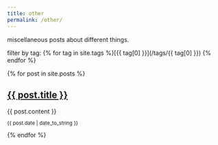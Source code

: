 ```yaml
---
title: other
permalink: /other/
---
```


miscellaneous posts about different things.

filter by tag: {% for tag in site.tags %}[{{ tag[0] }}](/tags/{{ tag[0] }})
{% endfor %}

<div class="posts">
{% for post in site.posts %}
    <div class="post">
        <h2 id="{{ post.title | slugify }}">
            <a href="{{ post.url}}">{{ post.title }}</a>
        </h2>
        {{ post.content }}
        <small><p>{{ post.date | date_to_string }}</p></small>
    </div>
{% endfor %}
</div>

